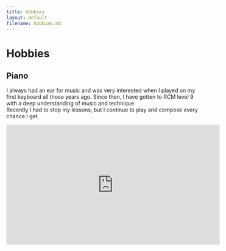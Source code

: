 ```yaml
---
title: Hobbies
layout: default
filename: hobbies.md
--- 
```


# Hobbies

## Piano

I always had an ear for music and was very interested when I played on my first keyboard all those years ago.
Since then, I have gotten to RCM level 9 with a deep understanding of music and technique.<br/>
Recently I had to stop my lessons, but I continue to play and compose every chance I get.

<iframe width="560" height="315" src="https://www.youtube.com/embed/2ZCCYxsQzEw" frameborder="0" allow="accelerometer; autoplay; clipboard-write; encrypted-media; gyroscope; picture-in-picture" allowfullscreen></iframe>
